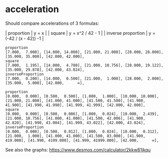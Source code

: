 # acceleration

Should compare accelerations of 3 formulas:

| proportion         | y = x                   |
| square             | y = x^2 / 42 - 1        |
| inverse proportion | y = (-42 / (x - 42)) -1 |

```
proportion
[7.000,  7.000], [14.000, 14.000], [21.000, 21.000], [28.000, 28.000], [35.000, 35.000], [42.000, 42.000],
square
[7.000,  1.195], [14.000,  4.780], [21.000, 10.756], [28.000, 19.122], [35.000, 29.878], [42.000, 43.024],
inverseProportion
[7.000,  0.200], [14.000,  0.500], [21.000,  1.000], [28.000,  2.000], [35.000,  5.000], [42.000,      ∞],
```

```
proportion
[0.000,  0.000], [0.500,  0.500], [1.000,  1.000], [10.000, 10.000], [21.000, 21.000], [41.000, 41.000], [41.500, 41.500], [41.900, 41.900], [41.990, 41.990], [41.999, 41.999], [42.000, 42.000], 
square
[0.000,  0.000], [0.500,  0.006], [1.000,  0.024], [10.000,  2.439], [21.000, 10.756], [41.000, 41.000], [41.500, 42.006], [41.900, 42.820], [41.990, 43.004], [41.999, 43.022], [42.000, 43.024], 
inverseProportion
[0.000,  0.000], [0.500,  0.012], [1.000,  0.024], [10.000,  0.312], [21.000,  1.000], [41.000, 41.000], [41.500, 83.000], [41.900, 419.000], [41.990, 4199.000], [41.999, 41999.000], [42.000,      ∞], 
```
See also the graphs: https://www.desmos.com/calculator/2kkw81jkqu
